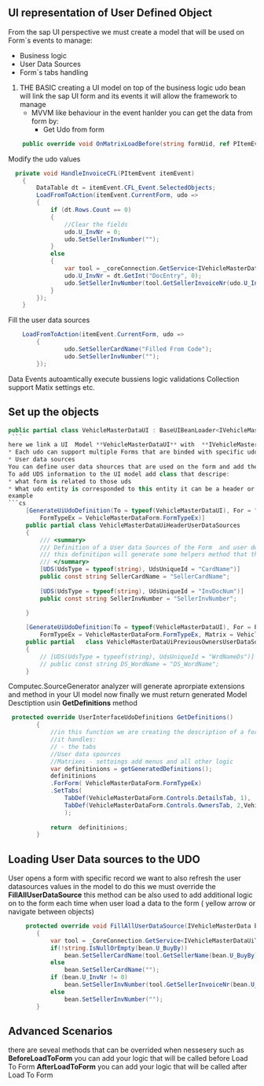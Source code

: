 ## UI representation of User Defined Object 
From the sap UI perspective we must create a model that will be used on Form`s events to manage:
* Business logic 
* User Data Sources 
* Form`s tabs handling 
1) THE BASIC 
   creating a UI model on top of the business logic udo bean will link the sap UI form and its events it will allow the framework to manage 
   - MVVM like behaviour 
 in the event hanlder you can get the data from form by:
      - Get Udo from form 
```cs
    public override void OnMatrixLoadBefore(string formUid, ref PItemEvent itemEvent)

```
Modify the udo values 
  
```cs
  private void HandleInvoiceCFL(PItemEvent itemEvent)
    {
        DataTable dt = itemEvent.CFL_Event.SelectedObjects;
        LoadFromToAction(itemEvent.CurrentForm, udo =>
        {
            if (dt.Rows.Count == 0)
            {
                //Clear the fields
                udo.U_InvNr = 0;
                udo.SetSellerInvNumber("");
            }
            else
            {
                var tool = _coreConnection.GetService<IVehicleMasterDataUiTools>();
                udo.U_InvNr = dt.GetInt("DocEntry", 0);
                udo.SetSellerInvNumber(tool.GetSellerInvoiceNr(udo.U_InvNr));
            }
        });
    }
```
Fill the user data sources
```cs
    LoadFromToAction(itemEvent.CurrentForm, udo =>
        {
                udo.SetSellerCardName("Filled From Code");
                udo.SetSellerInvNumber("");
        });
```
Data Events autoamtically execute bussiens logic validations
Collection support Matix settings etc.
  
## Set up the objects 
   ```cs 
   public partial class VehicleMasterDataUI : BaseUIBeanLoader<IVehicleMasterData>
    ```
   here we link a UI  Model **VehicleMasterDataUI** with  **IVehicleMasterData** UDO
* Each udo can support multiple Forms that are binded with specific udo Code
* User data sources 
  You can define user data shources that are used on the form and add them as extensions methods as get and set for setting or getting the UDS value from form.
To add UDS information to the UI model add class that descripe:
* what form is related to those uds 
* What udo entity is corresponded to this entity it can be a header or child table 
  example
```cs 
        [GenerateUiUdoDefinition(To = typeof(VehicleMasterDataUI), For = "",
            FormTypeEx = VehicleMasterDataForm.FormTypeEx)]
        public partial class VehicleMasterDataUiHeaderUserDataSources
        {
            /// <summary>
            /// Definition of a User data Sources of the Form  and user defined object
            /// this definitipon will generate some helpers method that then can be used to set up the UDS values to related object 
            /// </summary>
            [UDS(UdsType = typeof(string), UdsUniqueId = "CardName")]
            public const string SellerCardName = "SellerCardName";
            
            [UDS(UdsType = typeof(string), UdsUniqueId = "InvDocNum")]
            public const string SellerInvNumber = "SellerInvNumber";

        }
    
        [GenerateUiUdoDefinition(To = typeof(VehicleMasterDataUI), For = PrevOwnersTableName,
            FormTypeEx = VehicleMasterDataForm.FormTypeEx, Matrix = VehicleMasterDataForm.Controls.OnwersMatrix)]
        public partial   class VehicleMasterDataUiPreviousOwnersUserDataSources
        {
            // [UDS(UdsType = typeof(string), UdsUniqueId = "WrdNameDs")]
            // public const string DS_WordName = "DS_WordName";
        }
```
Computec.SourceGenerator analyzer will generate aprorpiate extensions and method in your UI model 
now finally we must return generated Model Desctiption usin **GetDefinitions** method
```cs
 protected override UserInterfaceUdoDefinitions GetDefinitions()
        {
            //in this function we are creating the description of a form it can support multiple form types for the same udo 
            //it handles:
            // - the tabs
            //User data spources
            //Matrixes - settoings add menus and all other logic
            var definitinions = getGeneratedDefinitions();
            definitinions
            .ForForm( VehicleMasterDataForm.FormTypeEx)
            .SetTabs(
                TabDef(VehicleMasterDataForm.Controls.DetailsTab, 1),
                TabDef(VehicleMasterDataForm.Controls.OwnersTab, 2,VehicleMasterDataForm.Controls.OnwersMatrix)
                );
            
            return  definitinions;
        }
```
## Loading User Data sources to the UDO
User opens a form with specific record we want to also refresh the user datasources values in the model 
to do this we must override the **FillAllUserDataSource**
this method can be also used to add additional logic on to the form each time when user load a data to the form ( yellow arrow or navigate between objects)
```cs
     protected override void FillAllUserDataSource(IVehicleMasterData bean, Form frm)
        {
            var tool = _CoreConnection.GetService<IVehicleMasterDataUiTools>();
            if(!string.IsNullOrEmpty(bean.U_BuyBy))
                bean.SetSellerCardName(tool.GetSellerName(bean.U_BuyBy));
            else
                bean.SetSellerCardName("");
            if (bean.U_InvNr != 0)
                bean.SetSellerInvNumber(tool.GetSellerInvoiceNr(bean.U_InvNr));
            else
                bean.SetSellerInvNumber("");
        }
```
##  Advanced Scenarios
there are seveal methods that can be overrided when nessesery such as 
   **BeforeLoadToForm** you can add your logic that will be called before Load To Form
   **AfterLoadToForm** you can add your logic that will be called after Load To Form 
   
